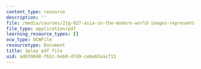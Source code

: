 ```yaml
---
content_type: resource
description: ''
file: /media/courses/21g-027-asia-in-the-modern-world-images-representations-fall-2016/ad039048f62cbeb0d7d9cebe65aacf13_1801230.pdf
file_type: application/pdf
learning_resource_types: []
ocw_type: OCWFile
resourcetype: Document
title: 3play pdf file
uid: ad039048-f62c-beb0-d7d9-cebe65aacf13
---
```


